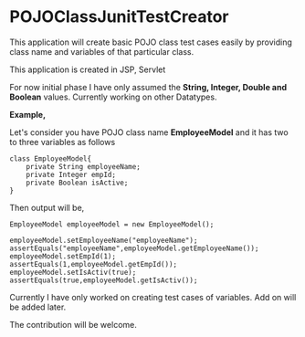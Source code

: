 # POJOClassJunitTestCreator
This application will create basic POJO class test cases easily by providing class name and variables of that particular class.

This application is created in JSP, Servlet

For now initial phase I have only assumed the **String, Integer, Double and Boolean** values. Currently working on other Datatypes.

**Example,**

Let's consider you have POJO class name **EmployeeModel** and it has two to three variables as follows
```
class EmployeeModel{
  	private String employeeName;
  	private Integer empId;
  	private Boolean isActive;
}
```

Then output will be,
```
EmployeeModel employeeModel = new EmployeeModel();

employeeModel.setEmployeeName("employeeName");
assertEquals("employeeName",employeeModel.getEmployeeName());
employeeModel.setEmpId(1);
assertEquals(1,employeeModel.getEmpId());
employeeModel.setIsActiv(true);
assertEquals(true,employeeModel.getIsActiv());

```

Currently I have only worked on creating test cases of variables. Add on will be added later.



The contribution will be welcome.

